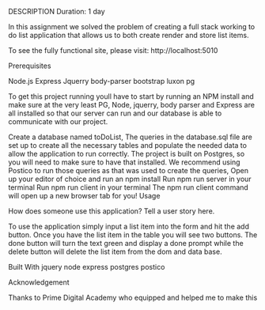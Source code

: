 DESCRIPTION
Duration: 1 day

In this assignment we solved the problem of creating a full stack working to do list application that allows us to both create render and store list items.

To see the fully functional site, please visit: http://localhost:5010

Prerequisites

Node.js
Express
Jquerry
body-parser
bootstrap
luxon
pg

To get this project running youll have to start by running an NPM install and make sure at  the very least PG, Node, jquerry, body parser and Express are all installed so that our server can run and our database is able to communicate with our project.


Create a database named toDoList,
The queries in the database.sql file are set up to create all the necessary tables and populate the needed data to allow the application to run correctly. The project is built on Postgres, so you will need to make sure to have that installed. We recommend using Postico to run those queries as that was used to create the queries,
Open up your editor of choice and run an npm install
Run npm run server in your terminal
Run npm run client in your terminal
The npm run client command will open up a new browser tab for you!
Usage

How does someone use this application? Tell a user story here.

To use the application simply input a list item into the form and hit the add button.
Once you have the list item in the table you will see two buttons. The done button will turn the text green and display a done prompt while the delete button will delete the list item from the dom and data base.

Built With
jquery
node
express
postgres
postico

Acknowledgement

Thanks to Prime Digital Academy who equipped and helped me to make this